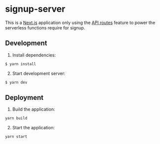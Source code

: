 # signup-server

This is a [Next.js](https://nextjs.org/) application only using the [API routes](https://nextjs.org/docs/api-routes/introduction) feature to power the serverless functions require for signup.

## Development

1. Install dependencies:

```sh
$ yarn install
```

2. Start development server:

```sh
$ yarn dev
```

## Deployment

1. Build the application:

```sh
yarn build
```

2. Start the application:

```sh
yarn start
```
